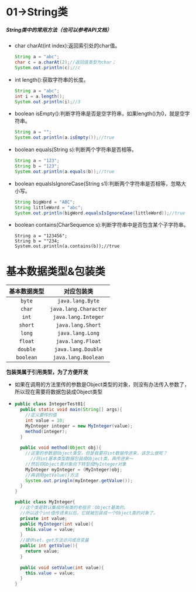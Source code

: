 # 01->String类

##### String类中的常用方法（也可以参考API文档）

- char charAt(int index):返回索引处的char值。

  ```JAva
  String a = "abc";
  char c = a.charAt(2);//返回值类型为char；
  System.out.println(c);//c
  ```

- int length():获取字符串的长度。

  ```Java
  String a = "abc";
  int i = a.length();
  System.out.println(i);//3
  ```

- boolean isEmpty():判断字符串是否是空字符串，如果length()为0，就是空字符串。

  ```Java
  String a = "";
  System.out.println(a.isEmpty());//true
  ```

- boolean equals(String s):判断两个字符串是否相等。

  ```Java
  String a = "123";
  String b = "123";
  System.out.println(a.equals(b));//true
  ```

- boolean equalsIsIgnoreCase(String s1):判断两个字符串是否相等，忽略大小写。

  ```Java
  String bigWord = "ABC";
  String littleWord = "abc";
  System.out.println(bigWord.equalsIsIgnoreCase(littleWord));//true
  ```

- boolean contains(CharSequence s):判断字符串中是否包含某个子字符串。

  ```
  String a = "123456";
  String b = ""234;
  System.out.println(a.contains(b));//true
  ```

  

# 基本数据类型&包装类

| 基本数据类型 |      对应包装类       |
| :----------: | :-------------------: |
|    `byte`    |   `java.lang.Byte`    |
|    `char`    | `java.lang.Character` |
|    `int`     |  `java.lang.Integer`  |
|   `short`    |   `java.lang.Short`   |
|    `long`    |   `java.lang.Long`    |
|   `float`    |   `java.lang.Float`   |
|   `double`   |  `java.lang.Double`   |
|  `boolean`   |  `java.lang.Boolean`  |

**包装类属于引用类型，为了方便开发**

- 如果在调用的方法里传的参数是Object类型的对象，则没有办法传入参数了，所以现在需要将数据包装成Object类型

- ```java
  public class IntegerTest01{
    public static void main(String[] args){
      //定义要传的值
      int value = 10;
      MyInteger integer = new MyInteger(value);
      method(integer);
    }
    
    public void method(Object obj){	
      //这里的参数是Object类型，但是我要将int数据传进来，该怎么做呢？
    	//将int基本类型数据包装成Object类，再传进来～
      //然后将Object类对象向下转型成MyInteger对象
      MyInteger myInteger = (MyInteger)obj;
      //再调用getValue()方法
      System.out.pringln(myInteger.getValue());
    }
  }
  ```

  ```java
  public class MyInteger{
    //这个类是默认集成所有类的老祖宗：Object基类的。
    //所以这个int值传进来以后，它就被包装成一个Object类的对象了。
    private int value;
    public MyInteger(int value){
      this.value = value;
    }
    //提供set、get方法访问成员变量
    public int getValue(){
      return value;
    }
    
    public void setValue(int value){
      this.value = value;
    }
  }
  ```

  

###### 
